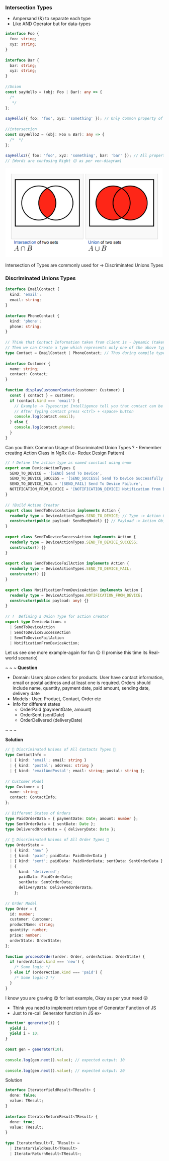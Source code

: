 ### Intersection Types

- Ampersand (&) to separate each type
- Like AND Operator but for data-types

```ts
interface Foo {
  foo: string;
  xyz: string;
}

interface Bar {
  bar: string;
  xyz: string;
}

//Union
const sayHello = (obj: Foo | Bar): any => {
  /*
   */
};

sayHello({ foo: 'foo', xyz: 'something' }); // Only Common property of both Foo and Bar Interface (just like- Intersection/common)

//intersection
const sayHello2 = (obj: Foo & Bar): any => {
  /*  */
};

sayHello2({ foo: 'foo', xyz: 'something', bar: 'bar' }); // All properties of both Foo and Bar Interface (just like- Union)
// [Words are confusing Right 😕 as per ven-diagram]
```

![Ven-Diagram-Image](../../assets/compose-type.png)

Intersection of Types are commonly used for -> Discriminated Unions Types

### Discriminated Unions Types

```ts
interface EmailContact {
  kind: 'email';
  email: string;
}

interface PhoneContact {
  kind: 'phone';
  phone: string;
}

// Think that Contact Information taken from client is - Dynamic (taken during run-time)
// Then we can Create a type which represents only one of the above types i.e-
type Contact = EmailContact | PhoneContact; // Thus during compile type we can take use of Strong-Typing

interface Customer {
  name: string;
  contact: Contact;
}

function displayCustomerContact(customer: Customer) {
  const { contact } = customer;
  if (contact.kind === 'email') {
    // Example -> Typescript Intelligence tell you that contact can be either email or phone
    // After Typing contact press <ctrl> + <space> button
    console.log(contact.email);
  } else {
    console.log(contact.phone);
  }
}
```

Can you think Common Usage of Discriminated Union Types ? - Remember creating Action Class in NgRx (i.e- Redux Design Pattern)

```ts
// ! Define the action type as named constant using enum
export enum DeviceActionTypes {
  SEND_TO_DEVICE = '[SEND] Send To Device',
  SEND_TO_DEVICE_SUCCESS = '[SEND_SUCCESS] Send To Device Successfully',
  SEND_TO_DEVICE_FAIL = '[SEND_FAIL] Send To Device Failure',
  NOTIFICATION_FROM_DEVICE = '[NOTIFICATION_DEVICE] Notification from Device',
}

// !Build Action Creator
export class SendToDeviceAction implements Action {
  readonly type = DeviceActionTypes.SEND_TO_DEVICE; // Type -> Action Object property
  constructor(public payload: SendReqModel) {} // Payload -> Action Object property
}

export class SendToDeviceSuccessAction implements Action {
  readonly type = DeviceActionTypes.SEND_TO_DEVICE_SUCCESS;
  constructor() {}
}

export class SendToDeviceFailAction implements Action {
  readonly type = DeviceActionTypes.SEND_TO_DEVICE_FAIL;
  constructor() {}
}

export class NotificationFromDeviceAction implements Action {
  readonly type = DeviceActionTypes.NOTIFICATION_FROM_DEVICE;
  constructor(public payload: any) {}
}

// !  Defining a Union Type for action creator
export type DeviceActions =
  | SendToDeviceAction
  | SendToDeviceSuccessAction
  | SendToDeviceFailAction
  | NotificationFromDeviceAction;
```

Let us see one more example-again for fun 😉 (I promise this time its Real-world scenario)

~ ~ ~
**Question**

- Domain: Users place orders for products. User have contact information, email or postal address and at least one is required. Orders should include name, quantity, payment date, paid amount, sending date, delivery date
- Models : User, Product, Contact, Order etc
- Info for different states
  - OrderPaid (paymentDate, amount)
  - OrderSent (sentDate)
  - OrderDelivered (deliveryDate)

~ ~ ~

**Solution**

```ts
// 🌟 Discriminated Unions of All Contacts Types 🌟
type ContactInfo =
  | { kind: 'email'; email: string }
  | { kind: 'postal'; address: string }
  | { kind: 'emailAndPostal'; email: string; postal: string };

// Customer Model
type Customer = {
  name: string;
  contact: ContactInfo;
};

// Different States of Orders
type PaidOrderData = { paymentDate: Date; amount: number };
type SentOrderData = { sentDate: Date };
type DeliveredOrderData = { deliveryDate: Date };

// 🌟 Discriminated Unions of All Order Types 🌟
type OrderState =
  | { kind: 'new' }
  | { kind: 'paid'; paidData: PaidOrderData }
  | { kind: 'sent'; paidData: PaidOrderData; sentData: SentOrderData }
  | {
      kind: 'delivered';
      paidData: PaidOrderData;
      sentData: SentOrderData;
      deliveryData: DeliveredOrderData;
    };

// Order Model
type Order = {
  id: number;
  customer: Customer;
  productName: string;
  quantity: number;
  price: number;
  orderState: OrderState;
};

function processOrder(order: Order, orderAction: OrderState) {
  if (orderAction.kind === 'new') {
    /* Some logic */
  } else if (orderAction.kind === 'paid') {
    /* Some logic-2 */
  }
}
```

I know you are graving 😋 for last example, Okay as per your need 😝

- Think you need to implement return type of Generator Function of JS
- Just to re-call Generator function in JS ex-

```ts
function* generator(i) {
  yield i;
  yield i + 10;
}

const gen = generator(10);

console.log(gen.next().value); // expected output: 10

console.log(gen.next().value); // expected output: 20
```

Solution

```ts
interface IteratorYieldResult<TResult> {
  done: false;
  value: TResult;
}

interface IteratorReturnResult<TResult> {
  done: true;
  value: TResult;
}

type IteratorResult<T, TResult> =
  | IteratorYieldResult<TResult>
  | IteratorReturnResult<TResult>;
```
